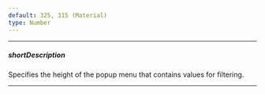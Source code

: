 ```yaml
---
default: 325, 315 (Material)
type: Number
---
```

---
##### shortDescription
Specifies the height of the popup menu that contains values for filtering.

---
